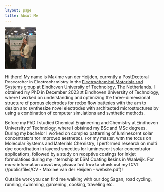 ```yaml
---
layout: page
title: About Me
---
```


<img src="/public/pictures/Interpore poster 2023.jpg" alt="color photo ftl" width="20%" height="auto" />

Hi there! My name is Maxime van der Heijden, currently a PostDoctoral Researcher in Electrochemistry in the [Electrochemical Materials and Systems group](https://www.fornercuencaresearch.com/) at Eindhoven University of Technology, The Netherlands. I obtained my PhD in December 2023 at Eindhoven University of Technology, where I worked on understanding and optimizing the three-dimensional structure of porous electrodes for redox flow batteries with the aim to design and synthesize novel electrodes with architected microstructures by using a combination of computer simulations and synthetic methods. 

Before my PhD I studied Chemical Engineering and Chemistry at Eindhoven University of Technology, where I obtained my BSc and MSc degrees. During my bachelor I worked on complex patterning of luminescent solar concentrators for improved aesthetics. For my master, with the focus on Molecular Systems and Materials Chemistry, I performed research on multi dye coordination in layered smectics for luminescent solar concentrator applications, followed by a study on receptive coatings for inkjet formulations during my internship at DSM Coating Resins in Waalwijk. For more information about me, please feel free to check out my [CV](/public/files/CV - Maxime van der Heijden - website.pdf)!

Outside work you can find me walking with our dog Sagan, road cycling, running, swimming, gardening, cooking, traveling etc.
